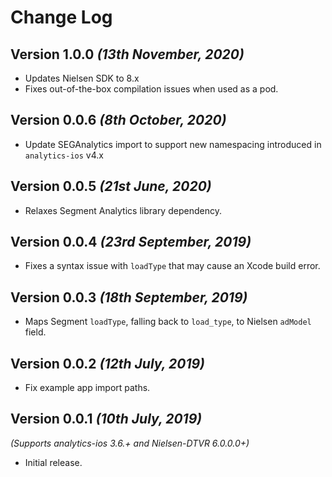 Change Log
==========

Version 1.0.0 *(13th November, 2020)*
-------------------------------------------
* Updates Nielsen SDK to 8.x
* Fixes out-of-the-box compilation issues when used as a pod.

Version 0.0.6 *(8th October, 2020)*
-------------------------------------------
 * Update SEGAnalytics import to support new namespacing introduced in `analytics-ios` v4.x

Version 0.0.5 *(21st June, 2020)*
-------------------------------------------
* Relaxes Segment Analytics library dependency.

Version 0.0.4 *(23rd September, 2019)*
-------------------------------------------
* Fixes a syntax issue with `loadType` that may cause an Xcode build error.

Version 0.0.3 *(18th September, 2019)*
-------------------------------------------
* Maps Segment `loadType`, falling back to `load_type`, to Nielsen `adModel` field.

Version 0.0.2 *(12th July, 2019)*
-------------------------------------------
* Fix example app import paths.

Version 0.0.1 *(10th July, 2019)*
-------------------------------------------
*(Supports analytics-ios 3.6.+ and Nielsen-DTVR 6.0.0.0+)*

* Initial release.
